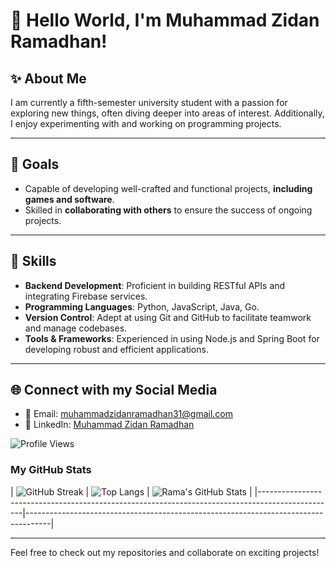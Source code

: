 # 👋 Hello World, I'm Muhammad Zidan Ramadhan!

## ✨ About Me

I am currently a fifth-semester university student with a passion for exploring new things, often diving deeper into areas of interest. Additionally, I enjoy experimenting with and working on programming projects.

---

## 🎯 Goals

- Capable of developing well-crafted and functional projects, **including games and software**.
- Skilled in **collaborating with others** to ensure the success of ongoing projects.

---

## 🔧 Skills

- **Backend Development**: Proficient in building RESTful APIs and integrating Firebase services.
- **Programming Languages**: Python, JavaScript, Java, Go.
- **Version Control**: Adept at using Git and GitHub to facilitate teamwork and manage codebases.
- **Tools & Frameworks**: Experienced in using Node.js and Spring Boot for developing robust and efficient applications.

---

## 🌐 Connect with my Social Media

- 📧 Email: muhammadzidanramadhan31@gmail.com
- 💼 LinkedIn: [Muhammad Zidan Ramadhan](https://www.linkedin.com/in/muhammad-zidan-ramadhan-47b9892a8/)

![Profile Views](https://komarev.com/ghpvc/?username=MuhammadZidanRamadhan&color=blue)

### My GitHub Stats
| ![GitHub Streak](https://github-readme-streak-stats.herokuapp.com?user=rama1581&theme=radical) | ![Top Langs](https://github-readme-stats.vercel.app/api/top-langs/?username=rama1581&layout=compact&theme=radical) | ![Rama's GitHub Stats](https://github-readme-stats.vercel.app/api?username=rama1581&show_icons=true&theme=radical) |
|-------------------------------------------------------------------------------------------------|------------------------------------------------------------------------------------|

---

Feel free to check out my repositories and collaborate on exciting projects!
